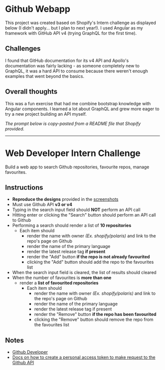 # Github Webapp

This project was created based on Shopify's Intern challenge as displayed below (I didn't apply... but I plan to next year!). I used Angular as my framework with GitHub API v4 (trying GraphQL for the first time).

## Challenges

I found that GitHub documentation for its v4 API and Apollo's documentation was fairly lacking - as someone completely new to GraphQL, it was a hard API to consume because there weren't enough examples that went beyond the basics.

## Overall thoughts

This was a fun exercise that had me combine bootstrap knowledge with Angular components. I learned a lot about GraphQL and grew more eager to try a new project building an API myself.

*The prompt below is copy-pasted from a README file that Shopify provided.*

---

# Web Developer Intern Challenge

Build a web app to search Github repositories, favourite repos, manage favourites.

## Instructions
- **Reproduce the designs** provided in the [screenshots](screenshots/desktop.jpg)
- Must use Github API **v3 or v4**
- Typing in the search input field should **NOT** perform an API call
- Hitting enter or clicking the "Search" button should perform an API call to Github
- Performing a search should render a list of **10 repositories**
	- Each item should
		- render the name with owner *(Ex. shopify/polaris)* and link to the repo's page on Github
		- render the name of the primary language
		- render the latest release tag **if present**
		- render the "Add" button **if the repo is not already favourited**
		- clicking the "Add" button should add the repo to the favourites list
- When the search input field is cleared, the list of results should cleared
- When the number of favourites is **more than one**
	- render a **list of favourited repositories**
		- Each item should
			- render the name with owner *(Ex. shopify/polaris)* and link to the repo's page on Github
			- render the name of the primary language
			- render the latest release tag if present
			- render the "Remove" button **if the repo has been favourited**
			- clicking the "Remove" button should remove the repo from the favourites list

## Notes
- [Github Developer](https://developer.github.com/)
- [Docs on how to create a personal access token to make request to the Github API](https://help.github.com/articles/creating-a-personal-access-token-for-the-command-line/)
